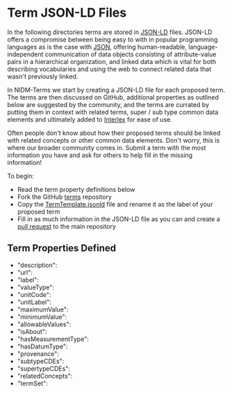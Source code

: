 # Term JSON-LD Files

In the following directories terms are stored in [JSON-LD](https://json-ld.org/spec/latest/json-ld/) files.  JSON-LD offers a compromise between being easy to with in popular programming languages as is the case with [JSON](https://www.w3schools.com/whatis/whatis_json.asp), offering human-readable, language-independent communication of data objects consisting of attribute-value pairs in a hierarchical organization, and linked data which is vital for both describing vocabularies and using the web to connect related data that wasn't previously linked.

In NIDM-Terms we start by creating a JSON-LD file for each proposed term.  The terms are then discussed on GitHub, additional properties as outlined below are suggested by the community, and the terms are currated by putting them in context with related terms, super / sub type common data elements and ultimately added to [Interlex](https://scicrunch.org/nidm-terms) for ease of use.

Often people don't know about how their proposed terms should be linked with related concepts or other common data elements.  Don't worry, this is where our broader community comes in.  Submit a term with the most information you have and ask for others to help fill in the missing information!

To begin:

* Read the term property definitions below
* Fork the GitHub [terms](https://github.com/NIDM-Terms/terms) repository
* Copy the [TermTemplate.jsonld](https://github.com/NIDM-Terms/terms/blob/master/terms/TermTemplate.jsonld) file and rename it as the label of your proposed term
* Fill in as much information in the JSON-LD file as you can and create a [pull request](https://help.github.com/en/github/collaborating-with-issues-and-pull-requests/creating-a-pull-request) to the main repository


## Term Properties Defined

  * "description": 
  * "url":
  * "label":
  * "valueType":
  * "unitCode":
  * "unitLabel":
  * "maximumValue":
  * "minimumValue":
  * "allowableValues":
  * "isAbout":
  * "hasMeasurementType":
  * "hasDatumType":
  * "provenance":
  * "subtypeCDEs":
  * "supertypeCDEs":
  * "relatedConcepts":
  * "termSet":
